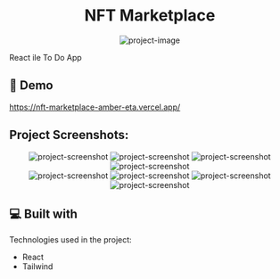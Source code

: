 <h1 align="center" id="title">NFT Marketplace</h1>

<p align="center"><img src="https://socialify.git.ci/UTKUC3NGIZ/website-nft-marketplace/image?font=KoHo&language=1&name=1&owner=1&pattern=Solid&theme=Dark" alt="project-image"></p>

<p id="description">React ile To Do App </p>

<h2>🚀 Demo</h2>

https://nft-marketplace-amber-eta.vercel.app/

<h2>Project Screenshots:</h2>
  <div align="center">
<img src="https://github.com/UTKUC3NGIZ/website-nft-marketplace/blob/main/img/desktop1.png?raw=true" alt="project-screenshot">
<img src="https://github.com/UTKUC3NGIZ/website-nft-marketplace/blob/main/img/desktop2.png?raw=true" alt="project-screenshot">
<img src="https://github.com/UTKUC3NGIZ/website-nft-marketplace/blob/main/img/desktop3.png?raw=true" alt="project-screenshot">
<img src="https://github.com/UTKUC3NGIZ/website-nft-marketplace/blob/main/img/desktop4.png?raw=true" alt="project-screenshot">
</div>
  
  <div align="center">
  
<img src="https://github.com/UTKUC3NGIZ/website-nft-marketplace/blob/main/img/mobil1.png?raw=true" alt="project-screenshot">
<img src="https://github.com/UTKUC3NGIZ/website-nft-marketplace/blob/main/img/mobil2.png?raw=true" alt="project-screenshot">  
<img src="https://github.com/UTKUC3NGIZ/website-nft-marketplace/blob/main/img/mobil3.png?raw=true" alt="project-screenshot">
<img src="https://github.com/UTKUC3NGIZ/website-nft-marketplace/blob/main/img/mobil4.png?raw=true" alt="project-screenshot">
</div>
<h2>💻 Built with</h2>

Technologies used in the project:

*   React
*   Tailwind
